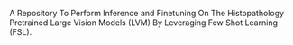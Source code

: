 A Repository To Perform Inference and Finetuning On The Histopathology Pretrained Large Vision Models (LVM) By Leveraging Few Shot Learning (FSL).